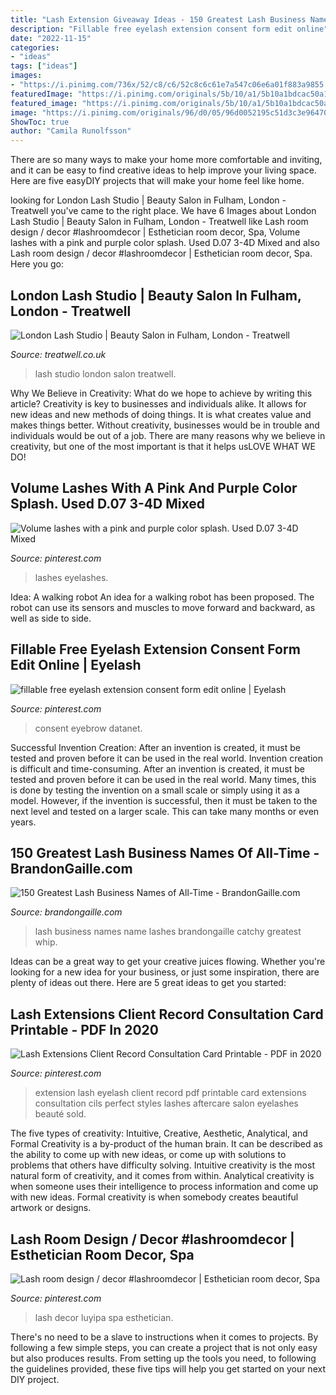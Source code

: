 ```yaml
---
title: "Lash Extension Giveaway Ideas - 150 Greatest Lash Business Names Of All-time"
description: "Fillable free eyelash extension consent form edit online"
date: "2022-11-15"
categories:
- "ideas"
tags: ["ideas"]
images:
- "https://i.pinimg.com/736x/52/c8/c6/52c8c6c61e7a547c06e6a01f883a9855.jpg"
featuredImage: "https://i.pinimg.com/originals/5b/10/a1/5b10a1bdcac50a1643fdfffc5642df0b.jpg"
featured_image: "https://i.pinimg.com/originals/5b/10/a1/5b10a1bdcac50a1643fdfffc5642df0b.jpg"
image: "https://i.pinimg.com/originals/96/d0/05/96d0052195c51d3c3e964700e1bba59a.jpg"
ShowToc: true
author: "Camila Runolfsson"
---
```



There are so many ways to make your home more comfortable and inviting, and it can be easy to find creative ideas to help improve your living space. Here are five easyDIY projects that will make your home feel like home.

	

		
looking for London Lash Studio | Beauty Salon in Fulham, London - Treatwell you've came to the right place. We have 6 Images about London Lash Studio | Beauty Salon in Fulham, London - Treatwell like Lash room design / decor #lashroomdecor | Esthetician room decor, Spa, Volume lashes with a pink and purple color splash. Used D.07 3-4D Mixed and also Lash room design / decor #lashroomdecor | Esthetician room decor, Spa. Here you go:
		
    
## London Lash Studio | Beauty Salon In Fulham, London - Treatwell

<img loading=lazy src="https://cdn1.treatwell.net/images/view/v2.i1085393.w720.h480.x500E52E0/" onerror="this.onerror=null;this.src='https://tse1.mm.bing.net/th?id=OIP.UXYa90Vk9Nr94gyAEI_gAAHaE8&amp;pid=15.1';" alt="London Lash Studio | Beauty Salon in Fulham, London - Treatwell">

_Source: treatwell.co.uk_

>lash studio london salon treatwell. 

	

Why We Believe in Creativity: What do we hope to achieve by writing this article?
Creativity is key to businesses and individuals alike. It allows for new ideas and new methods of doing things. It is what creates value and makes things better. Without creativity, businesses would be in trouble and individuals would be out of a job. There are many reasons why we believe in creativity, but one of the most important is that it helps usLOVE WHAT WE DO!

    
## Volume Lashes With A Pink And Purple Color Splash. Used D.07 3-4D Mixed

<img loading=lazy src="https://i.pinimg.com/originals/5b/10/a1/5b10a1bdcac50a1643fdfffc5642df0b.jpg" onerror="this.onerror=null;this.src='https://tse4.mm.bing.net/th?id=OIP.VLRDnsaEyuR6Q3K6DmzcqwHaFZ&amp;pid=15.1';" alt="Volume lashes with a pink and purple color splash. Used D.07 3-4D Mixed">

_Source: pinterest.com_

>lashes eyelashes. 

	

Idea: A walking robot
An idea for a walking robot has been proposed. The robot can use its sensors and muscles to move forward and backward, as well as side to side.

    
## Fillable Free Eyelash Extension Consent Form Edit Online | Eyelash

<img loading=lazy src="https://i.pinimg.com/736x/52/c8/c6/52c8c6c61e7a547c06e6a01f883a9855.jpg" onerror="this.onerror=null;this.src='https://tse1.mm.bing.net/th?id=OIP.lLHrV7KQpny-hIcLNiZpKAAAAA&amp;pid=15.1';" alt="fillable free eyelash extension consent form edit online | Eyelash">

_Source: pinterest.com_

>consent eyebrow datanet. 

	

Successful Invention Creation: After an invention is created, it must be tested and proven before it can be used in the real world.
Invention creation is difficult and time-consuming. After an invention is created, it must be tested and proven before it can be used in the real world. Many times, this is done by testing the invention on a small scale or simply using it as a model. However, if the invention is successful, then it must be taken to the next level and tested on a larger scale. This can take many months or even years.

    
## 150 Greatest Lash Business Names Of All-Time - BrandonGaille.com

<img loading=lazy src="https://brandongaille.com/wp-content/uploads/2019/07/how-to-name-your-lash-business.png" onerror="this.onerror=null;this.src='https://tse3.mm.bing.net/th?id=OIP.LfmeKjZw6BauyUDB4TNpZwHaX5&amp;pid=15.1';" alt="150 Greatest Lash Business Names of All-Time - BrandonGaille.com">

_Source: brandongaille.com_

>lash business names name lashes brandongaille catchy greatest whip. 

	

Ideas can be a great way to get your creative juices flowing. Whether you're looking for a new idea for your business, or just some inspiration, there are plenty of ideas out there. Here are 5 great ideas to get you started: 

    
## Lash Extensions Client Record Consultation Card Printable - PDF In 2020

<img loading=lazy src="https://i.pinimg.com/originals/96/d0/05/96d0052195c51d3c3e964700e1bba59a.jpg" onerror="this.onerror=null;this.src='https://tse3.mm.bing.net/th?id=OIP.AXh1HhLw8CS-PWxWiar3CgHaKe&amp;pid=15.1';" alt="Lash Extensions Client Record Consultation Card Printable - PDF in 2020">

_Source: pinterest.com_

>extension lash eyelash client record pdf printable card extensions consultation cils perfect styles lashes aftercare salon eyelashes beauté sold. 

	

The five types of creativity: Intuitive, Creative, Aesthetic, Analytical, and Formal
Creativity is a by-product of the human brain. It can be described as the ability to come up with new ideas, or come up with solutions to problems that others have difficulty solving. Intuitive creativity is the most natural form of creativity, and it comes from within. Analytical creativity is when someone uses their intelligence to process information and come up with new ideas. Formal creativity is when somebody creates beautiful artwork or designs.

    
## Lash Room Design / Decor #lashroomdecor | Esthetician Room Decor, Spa

<img loading=lazy src="https://i.pinimg.com/736x/6b/cc/09/6bcc09115b021ffdf9bca46e53678874.jpg" onerror="this.onerror=null;this.src='https://tse4.mm.bing.net/th?id=OIP.dWHbIG0YcUJLrjXcS30Z8gHaHa&amp;pid=15.1';" alt="Lash room design / decor #lashroomdecor | Esthetician room decor, Spa">

_Source: pinterest.com_

>lash decor luyipa spa esthetician. 

	

There's no need to be a slave to instructions when it comes to projects. By following a few simple steps, you can create a project that is not only easy but also produces results. From setting up the tools you need, to following the guidelines provided, these five tips will help you get started on your next DIY project.

